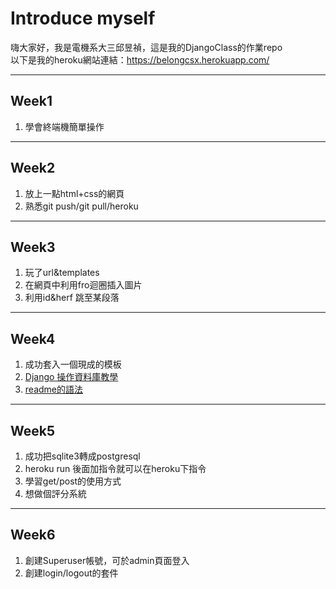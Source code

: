 # Introduce myself

嗨大家好，我是電機系大三邱昱禎，這是我的DjangoClass的作業repo    
以下是我的heroku網站連結：https://belongcsx.herokuapp.com/

---
## Week1

1. 學會終端機簡單操作

---
## Week2

1. 放上一點html+css的網頁
1. 熟悉git push/git pull/heroku

---
## Week3

1. 玩了url&templates
1. 在網頁中利用fro迴圈插入圖片
1. 利用id&herf 跳至某段落 

---
## Week4

1. 成功套入一個現成的模板
1. [Django 操作資料庫教學](https://djangogirlstaipei.gitbooks.io/django-girls-taipei-tutorial/django/orm.html)
1. [readme的語法](https://github.com/emn178/markdown#links)

---
## Week5

1. 成功把sqlite3轉成postgresql
1. heroku run 後面加指令就可以在heroku下指令
1. 學習get/post的使用方式
1. 想做個評分系統

---
## Week6
1. 創建Superuser帳號，可於admin頁面登入
1. 創建login/logout的套件
